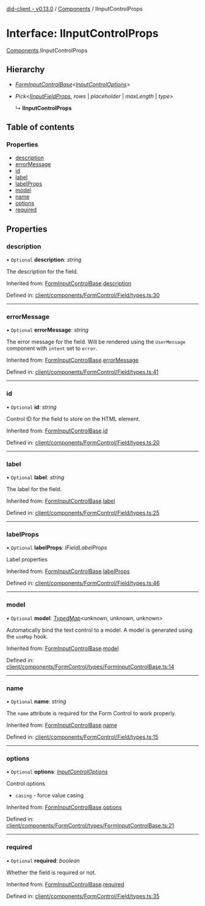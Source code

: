 [did-client - v0.13.0](../README.md) / [Components](../modules/components.md) / IInputControlProps

# Interface: IInputControlProps

[Components](../modules/components.md).IInputControlProps

## Hierarchy

* [*FormInputControlBase*](components.forminputcontrolbase.md)<[*InputControlOptions*](components.inputcontroloptions.md)\>

* *Pick*<[*IInputFieldProps*](components.iinputfieldprops.md), *rows* \| *placeholder* \| *maxLength* \| *type*\>

  ↳ **IInputControlProps**

## Table of contents

### Properties

- [description](components.iinputcontrolprops.md#description)
- [errorMessage](components.iinputcontrolprops.md#errormessage)
- [id](components.iinputcontrolprops.md#id)
- [label](components.iinputcontrolprops.md#label)
- [labelProps](components.iinputcontrolprops.md#labelprops)
- [model](components.iinputcontrolprops.md#model)
- [name](components.iinputcontrolprops.md#name)
- [options](components.iinputcontrolprops.md#options)
- [required](components.iinputcontrolprops.md#required)

## Properties

### description

• `Optional` **description**: *string*

The description for the field.

Inherited from: [FormInputControlBase](components.forminputcontrolbase.md).[description](components.forminputcontrolbase.md#description)

Defined in: [client/components/FormControl/Field/types.ts:30](https://github.com/Puzzlepart/did/blob/dev/client/components/FormControl/Field/types.ts#L30)

___

### errorMessage

• `Optional` **errorMessage**: *string*

The error message for the field. Will be rendered using
the `UserMessage` component with `intent` set to `error`.

Inherited from: [FormInputControlBase](components.forminputcontrolbase.md).[errorMessage](components.forminputcontrolbase.md#errormessage)

Defined in: [client/components/FormControl/Field/types.ts:41](https://github.com/Puzzlepart/did/blob/dev/client/components/FormControl/Field/types.ts#L41)

___

### id

• `Optional` **id**: *string*

Control ID for the field to store on the HTML element.

Inherited from: [FormInputControlBase](components.forminputcontrolbase.md).[id](components.forminputcontrolbase.md#id)

Defined in: [client/components/FormControl/Field/types.ts:20](https://github.com/Puzzlepart/did/blob/dev/client/components/FormControl/Field/types.ts#L20)

___

### label

• `Optional` **label**: *string*

The label for the field.

Inherited from: [FormInputControlBase](components.forminputcontrolbase.md).[label](components.forminputcontrolbase.md#label)

Defined in: [client/components/FormControl/Field/types.ts:25](https://github.com/Puzzlepart/did/blob/dev/client/components/FormControl/Field/types.ts#L25)

___

### labelProps

• `Optional` **labelProps**: *IFieldLabelProps*

Label properties

Inherited from: [FormInputControlBase](components.forminputcontrolbase.md).[labelProps](components.forminputcontrolbase.md#labelprops)

Defined in: [client/components/FormControl/Field/types.ts:46](https://github.com/Puzzlepart/did/blob/dev/client/components/FormControl/Field/types.ts#L46)

___

### model

• `Optional` **model**: [*TypedMap*](hooks.typedmap.md)<unknown, unknown, unknown\>

Automatically bind the text control to
a model. A model is generated using the
`useMap` hook.

Inherited from: [FormInputControlBase](components.forminputcontrolbase.md).[model](components.forminputcontrolbase.md#model)

Defined in: [client/components/FormControl/types/FormInputControlBase.ts:14](https://github.com/Puzzlepart/did/blob/dev/client/components/FormControl/types/FormInputControlBase.ts#L14)

___

### name

• `Optional` **name**: *string*

The `name` attribute is required for the Form Control
to work properly.

Inherited from: [FormInputControlBase](components.forminputcontrolbase.md).[name](components.forminputcontrolbase.md#name)

Defined in: [client/components/FormControl/Field/types.ts:15](https://github.com/Puzzlepart/did/blob/dev/client/components/FormControl/Field/types.ts#L15)

___

### options

• `Optional` **options**: [*InputControlOptions*](components.inputcontroloptions.md)

Control options

- `casing` - force value casing

Inherited from: [FormInputControlBase](components.forminputcontrolbase.md).[options](components.forminputcontrolbase.md#options)

Defined in: [client/components/FormControl/types/FormInputControlBase.ts:21](https://github.com/Puzzlepart/did/blob/dev/client/components/FormControl/types/FormInputControlBase.ts#L21)

___

### required

• `Optional` **required**: *boolean*

Whether the field is required or not.

Inherited from: [FormInputControlBase](components.forminputcontrolbase.md).[required](components.forminputcontrolbase.md#required)

Defined in: [client/components/FormControl/Field/types.ts:35](https://github.com/Puzzlepart/did/blob/dev/client/components/FormControl/Field/types.ts#L35)
